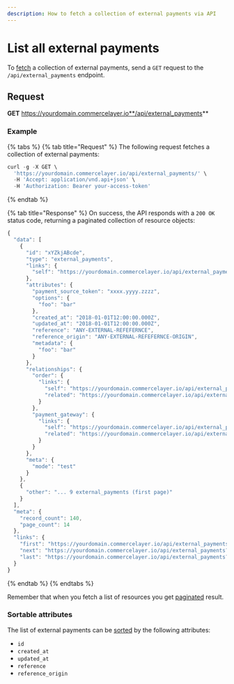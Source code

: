 ```yaml
---
description: How to fetch a collection of external payments via API
---
```


# List all external payments

To <a href="https://docs.commercelayer.io/developers/fetching-resources" target="_blank">fetch</a> a collection of external payments, send a `GET` request to the `/api/external_payments` endpoint.

## Request

**GET** https://yourdomain.commercelayer.io**/api/external_payments**

### **Example**

{% tabs %}
{% tab title="Request" %}
The following request fetches a collection of external payments:

```javascript
curl -g -X GET \
  'https://yourdomain.commercelayer.io/api/external_payments/' \
  -H 'Accept: application/vnd.api+json' \
  -H 'Authorization: Bearer your-access-token'
```
{% endtab %}

{% tab title="Response" %}
On success, the API responds with a `200 OK` status code, returning a paginated collection of resource objects:

```javascript
{
  "data": [
    {
      "id": "xYZkjABcde",
      "type": "external_payments",
      "links": {
        "self": "https://yourdomain.commercelayer.io/api/external_payments/xYZkjABcde"
      },
      "attributes": {
        "payment_source_token": "xxxx.yyyy.zzzz",
        "options": {
          "foo": "bar"
        },
        "created_at": "2018-01-01T12:00:00.000Z",
        "updated_at": "2018-01-01T12:00:00.000Z",
        "reference": "ANY-EXTERNAL-REFEFERNCE",
        "reference_origin": "ANY-EXTERNAL-REFEFERNCE-ORIGIN",
        "metadata": {
          "foo": "bar"
        }
      },
      "relationships": {
        "order": {
          "links": {
            "self": "https://yourdomain.commercelayer.io/api/external_payments/xYZkjABcde/relationships/order",
            "related": "https://yourdomain.commercelayer.io/api/external_payments/xYZkjABcde/order"
          }
        },
        "payment_gateway": {
          "links": {
            "self": "https://yourdomain.commercelayer.io/api/external_payments/xYZkjABcde/relationships/payment_gateway",
            "related": "https://yourdomain.commercelayer.io/api/external_payments/xYZkjABcde/payment_gateway"
          }
        }
      },
      "meta": {
        "mode": "test"
      }
    },
    {
      "other": "... 9 external_payments (first page)"
    }
  ],
  "meta": {
    "record_count": 140,
    "page_count": 14
  },
  "links": {
    "first": "https://yourdomain.commercelayer.io/api/external_payments?page[number]=1&page[size]=10",
    "next": "https://yourdomain.commercelayer.io/api/external_payments?page[number]=2&page[size]=10",
    "last": "https://yourdomain.commercelayer.io/api/external_payments?page[number]=14&page[size]=10"
  }
}
```
{% endtab %}
{% endtabs %}

Remember that when you fetch a list of resources you get <a href="https://docs.commercelayer.io/developers/pagination" target="_blank">paginated</a> result.

### Sortable attributes

The list of external payments can be <a href="https://docs.commercelayer.io/developers/sorting-results" target="_blank">sorted</a> by the following attributes:

* `id`
* `created_at`
* `updated_at`
* `reference`
* `reference_origin`

